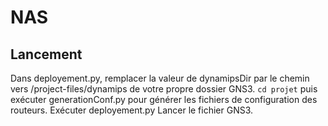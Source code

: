# NAS

## Lancement

Dans deployement.py, remplacer la valeur de dynamipsDir par le chemin vers /project-files/dynamips de votre propre dossier GNS3.
`cd projet` puis exécuter generationConf.py pour générer les fichiers de configuration des routeurs.
Exécuter deployement.py
Lancer le fichier GNS3.